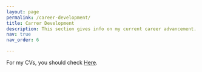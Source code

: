 ```yaml
---
layout: page
permalink: /career-development/
title: Carrer Development
description: This section gives info on my current career advancement.
nav: true
nav_order: 6

---
```


For my CVs, you should check [Here](https://yanrabe.github.io/cv/).